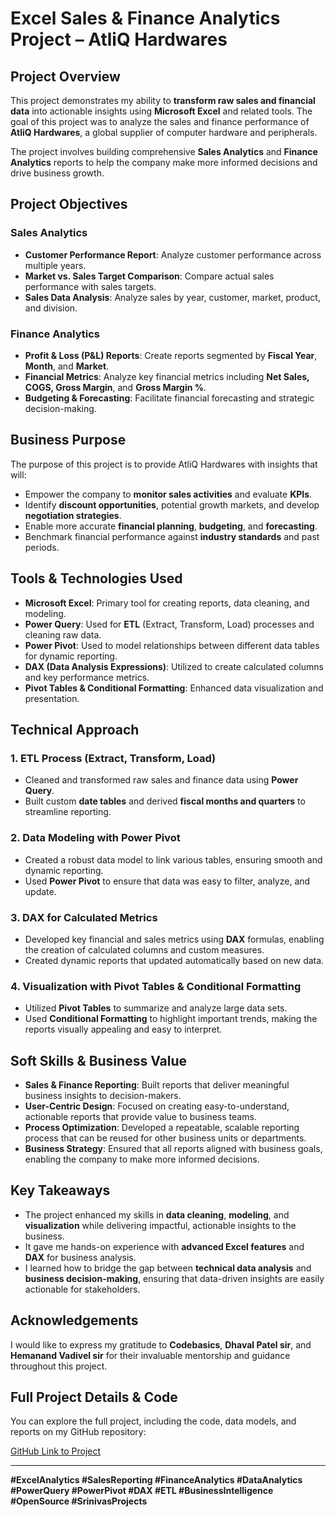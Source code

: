 # Excel Sales & Finance Analytics Project – AtliQ Hardwares

## Project Overview

This project demonstrates my ability to **transform raw sales and financial data** into actionable insights using **Microsoft Excel** and related tools. The goal of this project was to analyze the sales and finance performance of **AtliQ Hardwares**, a global supplier of computer hardware and peripherals. 

The project involves building comprehensive **Sales Analytics** and **Finance Analytics** reports to help the company make more informed decisions and drive business growth.

## Project Objectives

### Sales Analytics
- **Customer Performance Report**: Analyze customer performance across multiple years.
- **Market vs. Sales Target Comparison**: Compare actual sales performance with sales targets.
- **Sales Data Analysis**: Analyze sales by year, customer, market, product, and division.

### Finance Analytics
- **Profit & Loss (P&L) Reports**: Create reports segmented by **Fiscal Year**, **Month**, and **Market**.
- **Financial Metrics**: Analyze key financial metrics including **Net Sales, COGS, Gross Margin**, and **Gross Margin %**.
- **Budgeting & Forecasting**: Facilitate financial forecasting and strategic decision-making.

## Business Purpose
The purpose of this project is to provide AtliQ Hardwares with insights that will:
- Empower the company to **monitor sales activities** and evaluate **KPIs**.
- Identify **discount opportunities**, potential growth markets, and develop **negotiation strategies**.
- Enable more accurate **financial planning**, **budgeting**, and **forecasting**.
- Benchmark financial performance against **industry standards** and past periods.

## Tools & Technologies Used
- **Microsoft Excel**: Primary tool for creating reports, data cleaning, and modeling.
- **Power Query**: Used for **ETL** (Extract, Transform, Load) processes and cleaning raw data.
- **Power Pivot**: Used to model relationships between different data tables for dynamic reporting.
- **DAX (Data Analysis Expressions)**: Utilized to create calculated columns and key performance metrics.
- **Pivot Tables & Conditional Formatting**: Enhanced data visualization and presentation.

## Technical Approach

### 1. ETL Process (Extract, Transform, Load)
- Cleaned and transformed raw sales and finance data using **Power Query**.
- Built custom **date tables** and derived **fiscal months and quarters** to streamline reporting.

### 2. Data Modeling with Power Pivot
- Created a robust data model to link various tables, ensuring smooth and dynamic reporting.
- Used **Power Pivot** to ensure that data was easy to filter, analyze, and update.

### 3. DAX for Calculated Metrics
- Developed key financial and sales metrics using **DAX** formulas, enabling the creation of calculated columns and custom measures.
- Created dynamic reports that updated automatically based on new data.

### 4. Visualization with Pivot Tables & Conditional Formatting
- Utilized **Pivot Tables** to summarize and analyze large data sets.
- Used **Conditional Formatting** to highlight important trends, making the reports visually appealing and easy to interpret.

## Soft Skills & Business Value
- **Sales & Finance Reporting**: Built reports that deliver meaningful business insights to decision-makers.
- **User-Centric Design**: Focused on creating easy-to-understand, actionable reports that provide value to business teams.
- **Process Optimization**: Developed a repeatable, scalable reporting process that can be reused for other business units or departments.
- **Business Strategy**: Ensured that all reports aligned with business goals, enabling the company to make more informed decisions.

## Key Takeaways
- The project enhanced my skills in **data cleaning**, **modeling**, and **visualization** while delivering impactful, actionable insights to the business.
- It gave me hands-on experience with **advanced Excel features** and **DAX** for business analysis.
- I learned how to bridge the gap between **technical data analysis** and **business decision-making**, ensuring that data-driven insights are easily actionable for stakeholders.

## Acknowledgements
I would like to express my gratitude to **Codebasics**, **Dhaval Patel sir**, and **Hemanand Vadivel sir** for their invaluable mentorship and guidance throughout this project.

## Full Project Details & Code
You can explore the full project, including the code, data models, and reports on my GitHub repository:

[GitHub Link to Project](#) 

---

**#ExcelAnalytics #SalesReporting #FinanceAnalytics #DataAnalytics #PowerQuery #PowerPivot #DAX #ETL #BusinessIntelligence #OpenSource #SrinivasProjects**


